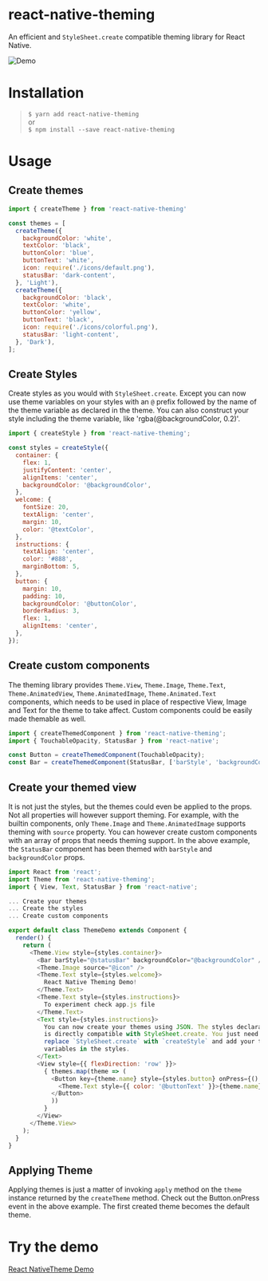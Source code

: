 # react-native-theming
An efficient and `StyleSheet.create` compatible theming library for React Native.

![Demo](https://github.com/bhoos/react-native-theming/raw/master/docs/demo.gif)

# Installation
> `$ yarn add react-native-theming`  
or  
> `$ npm install --save react-native-theming`  

# Usage
## Create themes

```javascript
import { createTheme } from 'react-native-theming'

const themes = [
  createTheme({
    backgroundColor: 'white',
    textColor: 'black',
    buttonColor: 'blue',
    buttonText: 'white',
    icon: require('./icons/default.png'),
    statusBar: 'dark-content',
  }, 'Light'),
  createTheme({
    backgroundColor: 'black',
    textColor: 'white',
    buttonColor: 'yellow',
    buttonText: 'black',
    icon: require('./icons/colorful.png'),
    statusBar: 'light-content',
  }, 'Dark'),
];
```

## Create Styles
Create styles as you would with `StyleSheet.create`. Except you can
now use theme variables on your styles with an `@` prefix followed by
the name of the theme variable as declared in the theme. You can also
construct your style including the theme variable, like 'rgba(@backgroundColor, 0.2)'.

```javascript
import { createStyle } from 'react-native-theming';

const styles = createStyle({
  container: {
    flex: 1,
    justifyContent: 'center',
    alignItems: 'center',
    backgroundColor: '@backgroundColor',
  },
  welcome: {
    fontSize: 20,
    textAlign: 'center',
    margin: 10,
    color: '@textColor',
  },
  instructions: {
    textAlign: 'center',
    color: '#888',
    marginBottom: 5,
  },
  button: {
    margin: 10,
    padding: 10,
    backgroundColor: '@buttonColor',
    borderRadius: 3,
    flex: 1,
    alignItems: 'center',
  },
});
```

## Create custom components
The theming library provides `Theme.View`, `Theme.Image`, `Theme.Text`,
`Theme.AnimatedView`, `Theme.AnimatedImage`, `Theme.Animated.Text` components, 
which needs to be used in place of respective View, Image and Text for the theme 
to take affect. Custom components could be easily made themable as well. 

```javascript
import { createThemedComponent } from 'react-native-theming';
import { TouchableOpacity, StatusBar } from 'react-native';

const Button = createThemedComponent(TouchableOpacity);
const Bar = createThemedComponent(StatusBar, ['barStyle', 'backgroundColor']);
```

## Create your themed view
It is not just the styles, but the themes could even be applied to the props.
Not all properties will however support theming. For example, with the builtin 
components, only `Theme.Image` and `Theme.AnimatedImage` supports theming with
`source` property. You can however create custom components with an array of
props that needs theming support. In the above example, the `StatusBar` component
has been themed with `barStyle` and `backgroundColor` props.

```javascript
import React from 'react';
import Theme from 'react-native-theming';
import { View, Text, StatusBar } from 'react-native';

... Create your themes
... Create the styles
... Create custom components

export default class ThemeDemo extends Component {
  render() {
    return (
      <Theme.View style={styles.container}>
        <Bar barStyle="@statusBar" backgroundColor="@backgroundColor" />
        <Theme.Image source="@icon" />
        <Theme.Text style={styles.welcome}>
          React Native Theming Demo!
        </Theme.Text>
        <Theme.Text style={styles.instructions}>
          To experiment check app.js file
        </Theme.Text>
        <Text style={styles.instructions}>
          You can now create your themes using JSON. The styles declaration
          is directly compatible with StyleSheet.create. You just need to
          replace `StyleSheet.create` with `createStyle` and add your theme
          variables in the styles.
        </Text>
        <View style={{ flexDirection: 'row' }}>
          { themes.map(theme => (
            <Button key={theme.name} style={styles.button} onPress={() => theme.apply()}>
              <Theme.Text style={{ color: '@buttonText' }}>{theme.name}</Theme.Text>
            </Button>
            ))
          }
        </View>
      </Theme.View>
    );
  }
}
```

## Applying Theme
Applying themes is just a matter of invoking `apply` method on the `theme` instance
returned by the `createTheme` method. Check out the Button.onPress event in the
above example. The first created theme becomes the default theme.

# Try the demo
  [React NativeTheme Demo](../demo/README.md)
